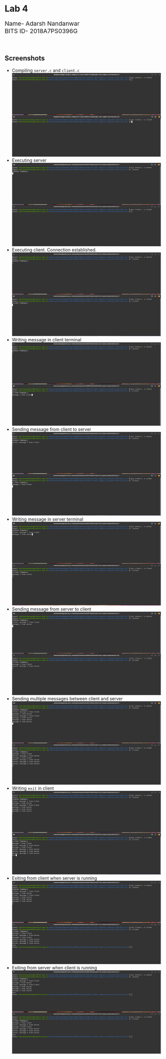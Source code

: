 # Lab 4
<div style="font-size: 1.2rem">
Name- Adarsh Nandanwar<br>
BITS ID- 2018A7PS0396G</div>
<br>
<br>

## Screenshots
- Compiling `server.c` and `client.c`
    ![1](screenshots/1.png)
- Executing server
    ![2](screenshots/2.png)
- Executing client. Connection established.
    ![3](screenshots/3.png)
- Writing message in client terminal
    ![4](screenshots/4.png)
- Sending message from client to server
    ![5](screenshots/5.png)
- Writing message in server terminal
    ![6](screenshots/6.png)
- Sending message from server to client
    ![7](screenshots/7.png)
- Sending multiple messages between client and server
    ![8](screenshots/8.png)
- Writing `exit` in client
    ![9](screenshots/9.png)
- Exiting from client when server is running
    ![10](screenshots/10.png)
- Exiting from server when client is running
    ![11](screenshots/11.png)